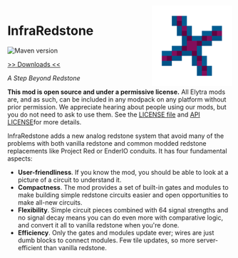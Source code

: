 <img src="icon.png" align="right" width="180px"/>

# InfraRedstone

![Maven version](https://img.shields.io/maven-metadata/v/https/repo.elytradev.com/com/elytradev/infraredstone/maven-metadata.xml.svg)

[>> Downloads <<](https://github.com/elytra/InfraRedstone/releases)

*A Step Beyond Redstone*

**This mod is open source and under a permissive license.** All Elytra mods are,
and as such, can be included in any modpack on any platform without prior
permission. We appreciate hearing about people using our mods, but you do not
need to ask to use them. See the [LICENSE file](LICENSE) and [API LICENSE](src/main/java/com/elytradev/infraredstone/api/LICENSE_API)for more details.

InfraRedstone adds a new analog redstone system that avoid many of the problems with both vanilla redstone and common modded redstone replacements like Project Red or EnderIO conduits. It has four fundamental aspects:

- **User-friendliness**. If you know the mod, you should be able to look at a picture of a circuit to understand it.
- **Compactness**. The mod provides a set of built-in gates and modules to make building simple redstone circuits easier and open opportunities to make all-new circuits.
- **Flexibility**. Simple circuit pieces combined with 64 signal strengths and no signal decay means you can do even more with comparative logic, and convert it all to vanilla redstone when you're done.
- **Efficiency**. Only the gates and modules update ever; wires are just dumb blocks to connect modules. Few tile updates, so more server-efficient than vanilla redstone.
